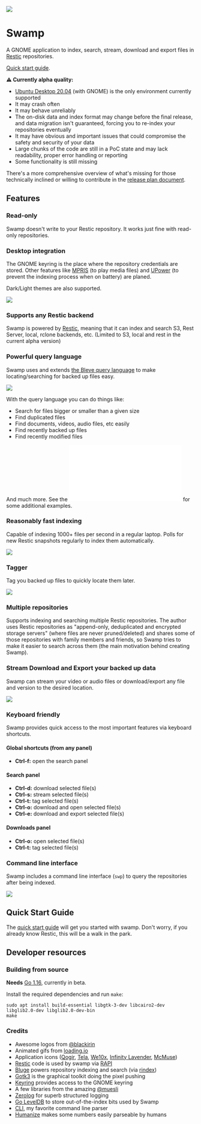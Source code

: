 ![](docs/images/banner.jpg)

# Swamp

A GNOME application to index, search, stream, download and export files in [Restic](https://restic.net) repositories.

[Quick start guide](docs/quickstart.md).

**⚠️ Currently alpha quality:**

* [Ubuntu Desktop 20.04](https://releases.ubuntu.com/20.04) (with GNOME) is the only environment currently supported
* It may crash often
* It may behave unreliably
* The on-disk data and index format may change before the final release, and data migration isn't guaranteed, forcing you to re-index your repositories eventually
* It may have obvious and important issues that could compromise the safety and security of your data
* Large chunks of the code are still in a PoC state and may lack readability, proper error handling or reporting
* Some functionality is still missing

There's a more comprehensive overview of what's missing for those technically inclined or willing to contribute in the [release plan document](docs/release_plan.md).

## Features

### Read-only

Swamp doesn't write to your Restic repository. It works just fine with read-only repositories.

### Desktop integration

The GNOME keyring is the place where the repository credentials are stored. Other features like [MPRIS](https://specifications.freedesktop.org/mpris-spec/latest/) (to play media files) and [UPower](https://upower.freedesktop.org/) (to prevent the indexing process when on battery) are planed.

Dark/Light themes are also supported.

![](docs/images/dark-light.png)

### Supports any Restic backend

Swamp is powered by [Restic](https://restic.net), meaning that it can index and search S3, Rest Server, local, rclone backends, etc. (Limited to S3, local and rest in the current alpha version)

### Powerful query language

Swamp uses and extends [the Bleve query language](https://blevesearch.com/docs/Query/) to make locating/searching for backed up files easy.

![](docs/images/search.png)

With the query language you can do things like:

* Search for files bigger or smaller than a given size
* Find duplicated files
* Find documents, videos, audio files, etc easily
* Find recently backed up files
* Find recently modified files

And much more. See the ![query language tutorial](docs/queries.md) for some additional examples.

### Reasonably fast indexing

Capable of indexing 1000+ files per second in a regular laptop. Polls for new Restic snapshots regularly to index them automatically.

![](https://j.gifs.com/gZRMll@512x300.gif)

### Tagger

Tag you backed up files to quickly locate them later.

![](docs/images/tags.png)

### Multiple repositories

Supports indexing and searching multiple Restic repositories. The author uses Restic repositories as "append-only, deduplicated and encrypted storage servers" (where files are never pruned/deleted) and shares some of those repositories with family members and friends, so Swamp tries to make it easier to search across them (the main motivation behind creating Swamp).

### Stream Download and Export your backed up data

Swamp can stream your video or audio files or download/export any file and version to the desired location.

![](docs/images/menu.png)

### Keyboard friendly

Swamp provides quick access to the most important features via keyboard shortcuts.

#### Global shortcuts (from any panel)

* **Ctrl-f:** open the search panel

#### Search panel

* **Ctrl-d:** download selected file(s)
* **Ctrl-s:** stream selected file(s)
* **Ctrl-t:** tag selected file(s)
* **Ctrl-o:** download and open selected file(s)
* **Ctrl-e:** download and export selected file(s)

#### Downloads panel

* **Ctrl-o:** open selected file(s)
* **Ctrl-t:** tag selected file(s)

### Command line interface

Swamp includes a command line interface (`swp`) to query the repositories after being indexed.

![](docs/images/cli.png)

## Quick Start Guide

The [quick start guide](docs/quickstart.md) will get you started with swamp. Don't worry, if you already know Restic, this will be a walk in the park.

## Developer resources

### Building from source

**Needs** [Go 1.16](https://golang.org/dl/#unstable), currently in beta.

Install the required dependencies and run `make`:

```
sudo apt install build-essential libgtk-3-dev libcairo2-dev libglib2.0-dev libglib2.0-dev-bin
make
```

### Credits

* Awesome logos from [@blackirin](https://github.com/blackirin)
* Animated gifs from [loading.io](https://loading.io)
* Application icons ([Qogir](https://github.com/vinceliuice/Qogir-icon-theme), [Tela](https://github.com/vinceliuice/Tela-icon-theme), [We10x](https://github.com/yeyushengfan258/We10X-icon-theme), [Infinity Lavender](https://www.gnome-look.org/p/1457365), [McMuse](https://github.com/yeyushengfan258/McMuse-icon-theme))
* [Restic](https://github.com/restic/restic) code is used by swamp via [RAPI](https://github.com/rubiojr/rapi)
* [Bluge](https://github.com/blugelabs/bluge) powers repository indexing and search (via [rindex](https://github.com/rubiojr/rindex))
* [Gotk3](https://github.com/gotk3/gotk3) is the graphical toolkit doing the pixel pushing
* [Keyring](https://github.com/zalando/go-keyring) provides access to the GNOME keyring
* A few libraries from the amazing [@muesli](https://github.com/muesli)
* [Zerolog](https://github.com/rs/zerolog) for superb structured logging
* [Go LevelDB](https://github.com/syndtr/goleveldb) to store out-of-the-index bits used by Swamp
* [CLI](https://github.com/urfave/cli), my favorite command line parser
* [Humanize](https://github.com/dustin/go-humanize) makes some numbers easily parseable by humans
